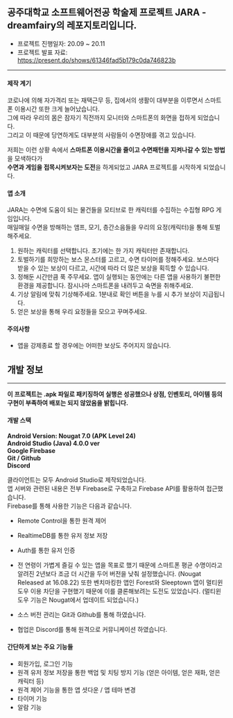 ## 공주대학교 소프트웨어전공 학술제 프로젝트 JARA -dreamfairy의 레포지토리입니다.

- 프로젝트 진행일자: 20.09 ~ 20.11
- 프로젝트 발표 자료: https://present.do/shows/61346fad5b179c0da746823b

---

#### 제작 계기

코로나에 의해 자가격리 또는 재택근무 등, 집에서의 생활이 대부분을 이루면서 스마트폰 이용시간 또한 크게 늘어났습니다.  
그에 따라 우리의 몸은 잠자기 직전까지 모니터와 스마트폰의 화면을 접하게 되었습니다.  
그리고 이 때문에 당연하게도 대부분의 사람들이 수면장애를 겪고 있습니다.  

저희는 이런 상황 속에서 **스마트폰 이용시간을 줄이고 수면패턴을 지켜나갈 수 있는 방법**을 모색하다가  
**수면과 게임을 접목시켜보자는 도전**을 하게되었고 JARA 프로젝트를 시작하게 되었습니다.  

#### 앱 소개

JARA는 수면에 도움이 되는 물건들을 모티브로 한 캐릭터를 수집하는 수집형 RPG 게임입니다.  
매일매일 수면을 방해하는 앰프, 모기, 층간소음들을 우리의 요정(캐릭터)을 통해 토벌해주세요.  

1. 원하는 캐릭터를 선택합니다. 초기에는 한 가지 캐릭터만 존재합니다.
2. 토벌하기를 희망하는 보스 몬스터를 고르고, 수면 타이머를 정해주세요. 보스마다 받을 수 있는 보상이 다르고, 시간에 따라 더 많은 보상을 획득할 수 있습니다.
3. 정해둔 시간만큼 푹 주무세요. 앱이 실행되는 동안에는 다른 앱을 사용하기 불편한 환경을 제공합니다. 잠시나마 스마트폰을 내려두고 숙면을 취해주세요.
4. 기상 알림에 맞춰 기상해주세요. 1분내로 확인 버튼을 누를 시 추가 보상이 지급됩니다.
5. 얻은 보상을 통해 우리 요정들을 모으고 꾸며주세요.

#### 주의사항

- 앱을 강제종료 할 경우에는 어떠한 보상도 주어지지 않습니다.


## 개발 정보

---

**이 프로젝트는 .apk 파일로 패키징하여 실행은 성공했으나 상점, 인벤토리, 아이템 등의 구현이 부족하여 배포는 되지 않았음을 밝힙니다.**

#### 개발 스택

**Android Version: Nougat 7.0 (APK Level 24)**  
**Android Studio (Java) 4.0.0 ver**  
**Google Firebase**  
**Git / Github**  
**Discord**  

클라이언트는 모두 Android Studio로 제작되었습니다.  
앱 서버와 관련된 내용은 전부 Firebase로 구축하고 Firebase API를 활용하여 접근했습니다.  
Firebase를 통해 사용한 기능은 다음과 같습니다.
- Remote Control을 통한 원격 제어
- RealtimeDB를 통한 유저 정보 저장
- Auth를 통한 유저 인증

- 전 연령이 가볍게 즐길 수 있는 앱을 목표로 했기 때문에 스마트폰 평균 수명이라고 알려진 2년보다 조금 더 시간을 두어 버전을 낮춰 설정했습니다. (Nougat Released at 16.08.22)
  또한 벤치마킹한 앱인 Forest와 Sleeptown 앱이 멀티윈도우 이용 차단을 구현했기 때문에 이를 클론해보려는 도전도 있었습니다. (멀티윈도우 기능은 Nougat에서 업데이트 되었습니다.)  
- 소스 버전 관리는 Git과 Github를 통해 하였습니다.  
- 협업은 Discord를 통해 원격으로 커뮤니케이션 하였습니다.  

#### 간단하게 보는 주요 기능들

- 회원가입, 로그인 기능
- 원격 유저 정보 저장을 통한 백업 및 치팅 방지 기능 (얻은 아이템, 얻은 재화, 얻은 캐릭터 등)
- 원격 제어 기능을 통한 앱 셧다운 / 앱 테마 변경
- 타이머 기능
- 알람 기능
